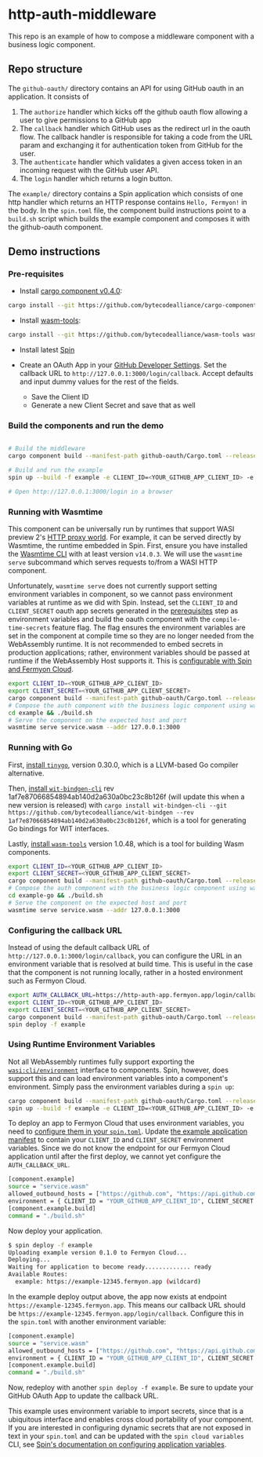 # http-auth-middleware

This repo is an example of how to compose a middleware component with a business logic component.

## Repo structure

The `github-oauth/` directory contains an API for using GitHub oauth in an application. It consists of

1. The `authorize` handler which kicks off the github oauth flow allowing a user to give permissions to a GitHub app
2. The `callback` handler which GitHub uses as the redirect url in the oauth flow. The callback handler is responsible for taking a code from the URL param and exchanging it for authentication token from GitHub for the user.
3. The `authenticate` handler which validates a given access token in an incoming request with the GitHub user API.
4. The `login` handler which returns a login button.

The `example/` directory contains a Spin application which consists of one http handler which returns an HTTP response contains `Hello, Fermyon!` in the body. In the `spin.toml` file, the component build instructions point to a `build.sh` script which builds the example component and composes it with the github-oauth component.


## Demo instructions

### Pre-requisites

- Install [cargo component v0.4.0](https://github.com/bytecodealliance/cargo-component):

```bash
cargo install --git https://github.com/bytecodealliance/cargo-component --tag v0.4.0 cargo-component --locked
```

- Install [wasm-tools](https://github.com/bytecodealliance/wasm-tools): 

```bash
cargo install --git https://github.com/bytecodealliance/wasm-tools wasm-tools --locked
```

- Install latest [Spin](https://github.com/fermyon/spin)

- Create an OAuth App in your [GitHub Developer Settings](https://github.com/settings/developers). Set the callback URL to `http://127.0.0.1:3000/login/callback`. Accept defaults and input dummy values for the rest of the fields.
    - Save the Client ID
    - Generate a new Client Secret and save that as well

### Build the components and run the demo

```bash

# Build the middleware
cargo component build --manifest-path github-oauth/Cargo.toml --release

# Build and run the example
spin up --build -f example -e CLIENT_ID=<YOUR_GITHUB_APP_CLIENT_ID> -e CLIENT_SECRET=<YOUR_GITHUB_APP_CLIENT_SECRET>

# Open http://127.0.0.1:3000/login in a browser
```

### Running with Wasmtime

This component can be universally run by runtimes that support WASI preview 2's [HTTP proxy
world](https://github.com/WebAssembly/wasi-http/blob/main/wit/proxy.wit). For example, it can be
served directly by Wasmtime, the runtime embedded in Spin. First, ensure you have installed the
[Wasmtime CLI](https://github.com/bytecodealliance/wasmtime/releases) with at least version
`v14.0.3`. We will use the `wasmtime serve` subcommand which serves requests to/from a WASI HTTP
component.

Unfortunately, `wasmtime serve` does not currently support setting environment variables in
component, so we cannot pass environment variables at runtime as we did with Spin. Instead, set the
`CLIENT_ID` and `CLIENT_SECRET` oauth app secrets generated in the [prerequisites](#pre-requisites)
step as environment variables and build the oauth component with the `compile-time-secrets` feature
flag. The flag ensures the environment variables are set in the component at compile time so they
are no longer needed from the WebAssembly runtime. It is not recommended to embed secrets in production applications; rather, environment variables should be passed at runtime if the WebAssembly Host supports it. This is [configurable with Spin and Fermyon Cloud](#using-runtime-environment-variables).

```bash
export CLIENT_ID=<YOUR_GITHUB_APP_CLIENT_ID> 
export CLIENT_SECRET=<YOUR_GITHUB_APP_CLIENT_SECRET>
cargo component build --manifest-path github-oauth/Cargo.toml --release --features compile-time-secrets
# Compose the auth component with the business logic component using wasm-tools
cd example && ./build.sh
# Serve the component on the expected host and port
wasmtime serve service.wasm --addr 127.0.0.1:3000
```

### Running with Go
First, [install `tinygo`](https://github.com/tinygo-org/tinygo/releases),
version 0.30.0, which is a LLVM-based Go compiler alternative.

Then, [install `wit-bindgen-cli`](https://github.com/bytecodealliance/wit-bindgen) rev 1af7e87066854894ab140d2a630a0bc23c8b126f (will update this when a new version is released) with `cargo install wit-bindgen-cli --git https://github.com/bytecodealliance/wit-bindgen --rev 1af7e87066854894ab140d2a630a0bc23c8b126f`, which is a tool for generating Go bindings for WIT interfaces.

Lastly, [install `wasm-tools`](https://github.com/bytecodealliance/wasm-tools/releases/) version 1.0.48, which is a tool for building Wasm components.

```bash
export CLIENT_ID=<YOUR_GITHUB_APP_CLIENT_ID> 
export CLIENT_SECRET=<YOUR_GITHUB_APP_CLIENT_SECRET>
cargo component build --manifest-path github-oauth/Cargo.toml --release --features compile-time-secrets
# Compose the auth component with the business logic component using wasm-tools
cd example-go && ./build.sh
# Serve the component on the expected host and port
wasmtime serve service.wasm --addr 127.0.0.1:3000
```

### Configuring the callback URL

Instead of using the default callback URL of `http://127.0.0.1:3000/login/callback`, you can configure the URL in an environment variable that is resolved at build time. This is useful in the case that the component is not running locally, rather in a hosted environment such as Fermyon Cloud.

```sh
export AUTH_CALLBACK_URL=https://http-auth-app.fermyon.app/login/callback
export CLIENT_ID=<YOUR_GITHUB_APP_CLIENT_ID> 
export CLIENT_SECRET=<YOUR_GITHUB_APP_CLIENT_SECRET>
cargo component build --manifest-path github-oauth/Cargo.toml --release --features compile-time-secrets
spin deploy -f example 
```

### Using Runtime Environment Variables

Not all WebAssembly runtimes fully support exporting the [`wasi:cli/environment`](https://github.com/WebAssembly/wasi-cli/blob/main/wit/environment.wit) interface to components. Spin, however, does support this and can load environment variables into a component's environment. Simply pass the environment variables during a `spin up`:
```sh
cargo component build --manifest-path github-oauth/Cargo.toml --release
spin up --build -f example -e CLIENT_ID=<YOUR_GITHUB_APP_CLIENT_ID> -e CLIENT_SECRET=<YOUR_GITHUB_APP_CLIENT_SECRET>
```

To deploy an app to Fermyon Cloud that uses environment variables, you need to [configure them in your `spin.toml`](https://developer.fermyon.com/spin/v2/writing-apps#adding-environment-variables-to-components). Update [the example application manifest](./example/spin.toml) to contain your `CLIENT_ID` and `CLIENT_SECRET` environment variables. Since we do not know the endpoint for our Fermyon Cloud application until after the first deploy, we cannot yet configure the `AUTH_CALLBACK_URL`.

```sh
[component.example]
source = "service.wasm"
allowed_outbound_hosts = ["https://github.com", "https://api.github.com"]
environment = { CLIENT_ID = "YOUR_GITHUB_APP_CLIENT_ID", CLIENT_SECRET = "YOUR_GITHUB_APP_CLIENT_SECRET" }
[component.example.build]
command = "./build.sh"
```

Now deploy your application.

```sh
$ spin deploy -f example
Uploading example version 0.1.0 to Fermyon Cloud...
Deploying...
Waiting for application to become ready............. ready
Available Routes:
  example: https://example-12345.fermyon.app (wildcard)
```

In the example deploy output above, the app now exists at endpoint `https://example-12345.fermyon.app`. This means our callback URL should be `https://example-12345.fermyon.app/login/callback`. Configure this in the `spin.toml` with another environment variable:

```sh
[component.example]
source = "service.wasm"
allowed_outbound_hosts = ["https://github.com", "https://api.github.com"]
environment = { CLIENT_ID = "YOUR_GITHUB_APP_CLIENT_ID", CLIENT_SECRET = "YOUR_GITHUB_APP_CLIENT_SECRET", AUTH_CALLBACK_URL = "https://example-<HASH>.fermyon.app/login/callback" }
[component.example.build]
command = "./build.sh"
```

Now, redeploy with another `spin deploy -f example`. Be sure to update your GitHub OAuth App to update the callback URL.

This example uses environment variable to import secrets, since that is a ubiquitous interface and enables cross cloud portability of your component. If you are interested in configuring dynamic secrets that are not exposed in text in your `spin.toml` and can be updated with the `spin cloud variables` CLI, see [Spin's documentation on configuring application variables](https://developer.fermyon.com/spin/v2/variables#application-variables).